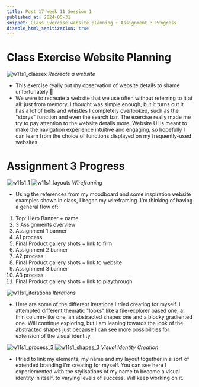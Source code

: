 ```yaml
---
title: Post 17 Week 11 Session 1
published_at: 2024-05-31
snippet: Class Exercise website planning + Assignment 3 Progress
disable_html_sanitization: true
---
```

# **Class Exercise Website Planning**
![w11s1_classex](/w11s1/w11s1_classex.png)
*Recreate a website*
- This exercise really put my observation of website details to shame unfortunately 🥲
- We were to recreate a website that we use often without referring to it at all: just from memory. I thought was simple enough, but it turns out it has a lot of bells and whistles I completely overlooked, such as the "storys" function and even the search bar. The exercise really made me try to pay attention to the website details more. Website UI is meant to make the navigation experience intuitive and engaging, so hopefully I can learn from the choice of functions displayed on my frequently-used websites.

# **Assignment 3 Progress**
![w11s1_1](/w11s1/w11s1_1.png)
![w11s1_layouts](/w11s1/w11s1_layouts.png)
*Wireframing*
- Using the references from my moodboard and some inspiration website examples shown in class, I began my wireframing. I'm thinking of having a general flow of:
1. Top: Hero Banner + name
2. 3 Assignments overview
3. Assignment 1 banner
4. A1 process
5. Final Product gallery shots + link to film
3. Assignment 2 banner
4. A2 process
5. Final Product gallery shots + link to website
3. Assignment 3 banner
4. A3 process
5. Final Product gallery shots + link to playthrough

![w11s1_iterations](/w11s1/w11s1_iterations.png)
*Iterations*
- Here are some of the different iterations I tried creating for myself. I attempted different thematic "looks" like a file-explorer based one, a thin column-like one, an abstracted shapes one and a blocky gradiented one. Will continue exploring, but I am leaning towards the look of the abstracted shapes just because I can see more possibilities for extension of the visual identity.

![w11s1_process_3](/w11s1/w11s1_process_3.png)
![w11s1_shapes_3](/w11s1/w11s1_shapes_3.png)
*Visual Identity Creation*
- I tried to link my elements, my name and my layout together in a sort of extended branding I'm creating for myself. You can see here I experiemented with the stylisations of my name to become a visual identity in itself, to varying levels of success. Will keep working on it.
